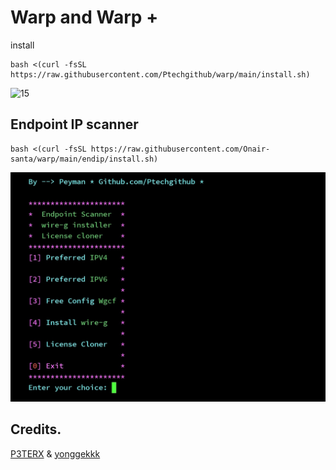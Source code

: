 # Warp and Warp +

install
```
bash <(curl -fsSL https://raw.githubusercontent.com/Ptechgithub/warp/main/install.sh)
```
![15](https://raw.githubusercontent.com/Ptechgithub/configs/main/media/15.jpg)

## Endpoint IP scanner
```
bash <(curl -fsSL https://raw.githubusercontent.com/Onair-santa/warp/main/endip/install.sh)
```
![16](https://raw.githubusercontent.com/Ptechgithub/configs/main/media/16.jpg)


## Credits.
[P3TERX](https://github.com/P3TERX/warp.sh) & [yonggekkk](https://github.com/yonggekkk?tab=repositories)
